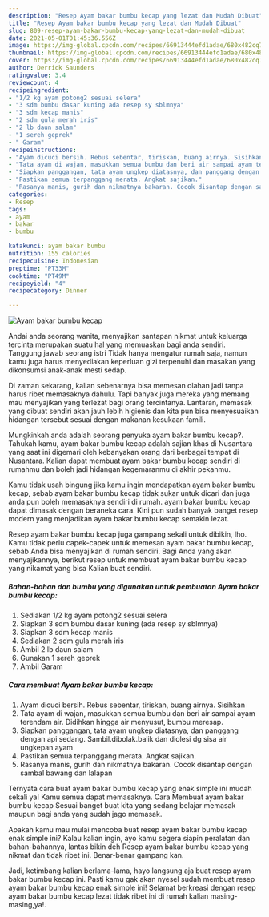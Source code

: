 ```yaml
---
description: "Resep Ayam bakar bumbu kecap yang lezat dan Mudah Dibuat"
title: "Resep Ayam bakar bumbu kecap yang lezat dan Mudah Dibuat"
slug: 809-resep-ayam-bakar-bumbu-kecap-yang-lezat-dan-mudah-dibuat
date: 2021-05-01T01:45:36.556Z
image: https://img-global.cpcdn.com/recipes/66913444efd1adae/680x482cq70/ayam-bakar-bumbu-kecap-foto-resep-utama.jpg
thumbnail: https://img-global.cpcdn.com/recipes/66913444efd1adae/680x482cq70/ayam-bakar-bumbu-kecap-foto-resep-utama.jpg
cover: https://img-global.cpcdn.com/recipes/66913444efd1adae/680x482cq70/ayam-bakar-bumbu-kecap-foto-resep-utama.jpg
author: Derrick Saunders
ratingvalue: 3.4
reviewcount: 4
recipeingredient:
- "1/2 kg ayam potong2 sesuai selera"
- "3 sdm bumbu dasar kuning ada resep sy sblmnya"
- "3 sdm kecap manis"
- "2 sdm gula merah iris"
- "2 lb daun salam"
- "1 sereh geprek"
- " Garam"
recipeinstructions:
- "Ayam dicuci bersih. Rebus sebentar, tiriskan, buang airnya. Sisihkan"
- "Tata ayam di wajan, masukkan semua bumbu dan beri air sampai ayam terendam air. Didihkan hingga air menyusut, bumbu meresap."
- "Siapkan panggangan, tata ayam ungkep diatasnya, dan panggang dengan api sedang. Sambil.dibolak.balik dan diolesi dg sisa air ungkepan ayam"
- "Pastikan semua terpanggang merata. Angkat sajikan."
- "Rasanya manis, gurih dan nikmatnya bakaran. Cocok disantap dengan sambal bawang dan lalapan"
categories:
- Resep
tags:
- ayam
- bakar
- bumbu

katakunci: ayam bakar bumbu 
nutrition: 155 calories
recipecuisine: Indonesian
preptime: "PT33M"
cooktime: "PT49M"
recipeyield: "4"
recipecategory: Dinner

---
```



![Ayam bakar bumbu kecap](https://img-global.cpcdn.com/recipes/66913444efd1adae/680x482cq70/ayam-bakar-bumbu-kecap-foto-resep-utama.jpg)

Andai anda seorang wanita, menyajikan santapan nikmat untuk keluarga tercinta merupakan suatu hal yang memuaskan bagi anda sendiri. Tanggung jawab seorang istri Tidak hanya mengatur rumah saja, namun kamu juga harus menyediakan keperluan gizi terpenuhi dan masakan yang dikonsumsi anak-anak mesti sedap.

Di zaman  sekarang, kalian sebenarnya bisa memesan olahan jadi tanpa harus ribet memasaknya dahulu. Tapi banyak juga mereka yang memang mau menyajikan yang terlezat bagi orang tercintanya. Lantaran, memasak yang dibuat sendiri akan jauh lebih higienis dan kita pun bisa menyesuaikan hidangan tersebut sesuai dengan makanan kesukaan famili. 



Mungkinkah anda adalah seorang penyuka ayam bakar bumbu kecap?. Tahukah kamu, ayam bakar bumbu kecap adalah sajian khas di Nusantara yang saat ini digemari oleh kebanyakan orang dari berbagai tempat di Nusantara. Kalian dapat membuat ayam bakar bumbu kecap sendiri di rumahmu dan boleh jadi hidangan kegemaranmu di akhir pekanmu.

Kamu tidak usah bingung jika kamu ingin mendapatkan ayam bakar bumbu kecap, sebab ayam bakar bumbu kecap tidak sukar untuk dicari dan juga anda pun boleh memasaknya sendiri di rumah. ayam bakar bumbu kecap dapat dimasak dengan beraneka cara. Kini pun sudah banyak banget resep modern yang menjadikan ayam bakar bumbu kecap semakin lezat.

Resep ayam bakar bumbu kecap juga gampang sekali untuk dibikin, lho. Kamu tidak perlu capek-capek untuk memesan ayam bakar bumbu kecap, sebab Anda bisa menyajikan di rumah sendiri. Bagi Anda yang akan menyajikannya, berikut resep untuk membuat ayam bakar bumbu kecap yang nikamat yang bisa Kalian buat sendiri.

<!--inarticleads1-->

##### Bahan-bahan dan bumbu yang digunakan untuk pembuatan Ayam bakar bumbu kecap:

1. Sediakan 1/2 kg ayam potong2 sesuai selera
1. Siapkan 3 sdm bumbu dasar kuning (ada resep sy sblmnya)
1. Siapkan 3 sdm kecap manis
1. Sediakan 2 sdm gula merah iris
1. Ambil 2 lb daun salam
1. Gunakan 1 sereh geprek
1. Ambil  Garam




<!--inarticleads2-->

##### Cara membuat Ayam bakar bumbu kecap:

1. Ayam dicuci bersih. Rebus sebentar, tiriskan, buang airnya. Sisihkan
1. Tata ayam di wajan, masukkan semua bumbu dan beri air sampai ayam terendam air. Didihkan hingga air menyusut, bumbu meresap.
1. Siapkan panggangan, tata ayam ungkep diatasnya, dan panggang dengan api sedang. Sambil.dibolak.balik dan diolesi dg sisa air ungkepan ayam
1. Pastikan semua terpanggang merata. Angkat sajikan.
1. Rasanya manis, gurih dan nikmatnya bakaran. Cocok disantap dengan sambal bawang dan lalapan




Ternyata cara buat ayam bakar bumbu kecap yang enak simple ini mudah sekali ya! Kamu semua dapat memasaknya. Cara Membuat ayam bakar bumbu kecap Sesuai banget buat kita yang sedang belajar memasak maupun bagi anda yang sudah jago memasak.

Apakah kamu mau mulai mencoba buat resep ayam bakar bumbu kecap enak simple ini? Kalau kalian ingin, ayo kamu segera siapin peralatan dan bahan-bahannya, lantas bikin deh Resep ayam bakar bumbu kecap yang nikmat dan tidak ribet ini. Benar-benar gampang kan. 

Jadi, ketimbang kalian berlama-lama, hayo langsung aja buat resep ayam bakar bumbu kecap ini. Pasti kamu gak akan nyesel sudah membuat resep ayam bakar bumbu kecap enak simple ini! Selamat berkreasi dengan resep ayam bakar bumbu kecap lezat tidak ribet ini di rumah kalian masing-masing,ya!.


